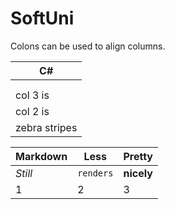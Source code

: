 # SoftUni
Colons can be used to align columns.

|                C#                     |
|---------------------------------------|
| | Tables        || Are           | Cool  |
|| -------------| |:-------------:| -----:|
| col 3 is      | right-aligned | $1600 |
| col 2 is      | centered      |   $12 |
| zebra stripes | are neat      |    $1 |


Markdown | Less | Pretty
--- | --- | ---
*Still* | `renders` | **nicely**
1 | 2 | 3
